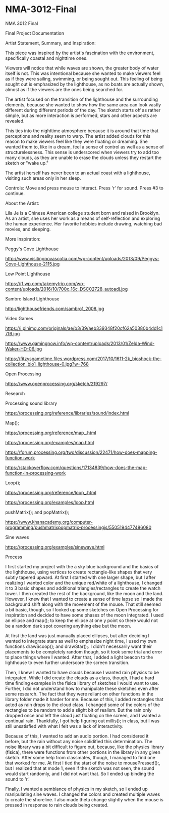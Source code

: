 # NMA-3012-Final
NMA 3012 Final

Final Project Documentation

Artist Statement, Summary, and Inspiration:

This piece was inspired by the artist's fascination with the environment, specifically coastal and nighttime ones. 

Viewers will notice that while waves are shown, the greater body of water itself is not. This was intentional because she wanted to make viewers feel as if they were sailing, swimming, or being sought out. This feeling of being sought out is emphasized by the lighthouse, as no boats are actually shown, almost as if the viewers are the ones being searched for.  

The artist focused on the transition of the lighthouse and the surrounding elements, because she wanted to show how the same area can look vastly different during different periods of the day. The sketch starts off as rather simple, but as more interaction is performed, stars and other aspects are revealed. 

This ties into the nighttime atmosphere because it is around that time that perceptions and reality seem to warp. The artist added clouds for this reason to make viewers feel like they were floating or dreaming. She wanted them to, like in a dream, feel a sense of control as well as a sense of structurelessness. This sense is underscored when viewers try to add too many clouds, as they are unable to erase the clouds unless they restart the sketch or "wake up."

The artist herself has never been to an actual coast with a lighthouse, visiting such areas only in her sleep.

Controls: Move and press mouse to interact. Press 'r' for sound. Press #3 to continue.

About the Artist: 

Lila Je is a Chinese American college student born and raised in Brooklyn. As an artist, she uses her work as a means of self-reflection and exploring the human experience. Her favorite hobbies include drawing, watching bad movies, and sleeping.

More Inspiration:

Peggy's Cove Lighthouse

http://www.visitingnovascotia.com/wp-content/uploads/2013/09/Peggys-Cove-Lighthouse-2115.jpg

Low Point Lighthouse

https://i1.wp.com/takemytrip.com/wp-content/uploads/2016/10/700x_16c_DSC02728_autoadj.jpg

Sambro Island Lighthouse

http://lighthousefriends.com/sambro1_2008.jpg

Video Games

https://i.pinimg.com/originals/ae/b3/39/aeb339348f20cf62a50380b4dd1c17f6.jpg

https://www.gamingnow.info/wp-content/uploads/2013/01/Zelda-Wind-Waker-HD-06.jpg

https://fitzysgametime.files.wordpress.com/2017/10/1611-2k_bioshock-the-collection_bio1_lighthouse-0.jpg?w=768

Open Processing

https://www.openprocessing.org/sketch/219297/

Research

Processing sound library

https://processing.org/reference/libraries/sound/index.html

Map();

https://processing.org/reference/map_.html

https://processing.org/examples/map.html

https://forum.processing.org/two/discussion/22471/how-does-mapping-function-work

https://stackoverflow.com/questions/17134839/how-does-the-map-function-in-processing-work

Loop();

https://processing.org/reference/loop_.html

https://processing.org/examples/loop.html

pushMatrix(); and popMatrix();

https://www.khanacademy.org/computer-programming/pushmatrixpopmatrix-processingjs/5505194477486080

Sine waves

https://processing.org/examples/sinewave.html

Process

I first started my project with the a sky blue background and the basics of the lighthouse, using vertices to create rectangle-like shapes that very subtly tapered upward. At first I started with one larger shape, but I after realizing I wanted color and the unique red/white of a lighthouse, I changed it to 3 basic shapes and additional triangles/rectangles to create the watch tower. I then created the rest of the background, like the moon and the land. However, I knew that I wanted to create a sense of time lapse so I made the background shift along with the movement of the mouse. That still seemed a bit basic, though, so I looked up some sketches on Open Processing for inspiration and decided to have some phases of the moon integrated. I used an ellipse and map(); to keep the ellipse at one y point so there would not be a random dark spot covering anything else but the moon. 

At first the land was just manually placed ellipses, but after deciding I wanted to integrate stars as well to emphasize night time, I used my own functions drawScoop(); and drawStar();. I didn't necessarily want their placements to be completely random though, so it took some trial and error to place things where I wanted. After that, I added a light beacon to the lighthouse to even further underscore the screen transition. 

Then, I knew I wanted to have clouds because I wanted rain physics to be integrated. While I did create the clouds as a class, though, I had a hard time finding examples in the fisica library of sketches I would want to use. Further, I did not understand how to manipulate these sketches even after some research. The fact that they were reliant on other functions in the library folder made it harder for me. Because of this, I added rectangles that acted as rain drops to the cloud class. I changed some of the colors of the rectangles to be random to add a slight bit of realism. But the rain only dropped once and left the cloud just floating on the screen, and I wanted a continual rain. Thankfully, I got help figuring out millis(); in class, but I was still unsatisfied with what I felt was a lack of interactivity. 

Because of this, I wanted to add an audio portion. I had considered it before, but the rain without any noise solidified this determination. The noise library was a bit difficult to figure out, because, like the physics library (fisica), there were functions from other portions in the library in any given sketch. After some help from classmates, though, I managed to find one that worked for me. At first I tied the start of the noise to mousePressed();, but I realized that at mode 1, even if the sketch was not seen, the sound would start randomly, and I did not want that. So I ended up binding the sound to 'r.'

Finally, I wanted a semblance of physics in my sketch, so I ended up manipulating sine waves. I changed the colors and created multiple waves to create the shoreline. I also made theta change slightly when the mouse is pressed in response to rain clouds being created.
